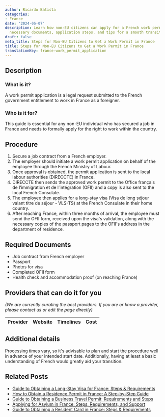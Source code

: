 ```yaml
---
author: Ricardo Batista
categories:
- France
date: '2024-06-07'
description: Learn how non-EU citizens can apply for a French work permit, including
  necessary documents, application steps, and tips for a smooth transition.
draft: false
meta_title: Steps for Non-EU Citizens to Get a Work Permit in France
title: Steps for Non-EU Citizens to Get a Work Permit in France
translationKey: france-work_permit_application
---
```


## Description
### What is it?
A work permit application is a legal request submitted to the French government entitlement to work in France as a foreigner. 

### Who is it for?
This guide is essential for any non-EU individual who has secured a job in France and needs to formally apply for the right to work within the country.

## Procedure
1. Secure a job contract from a French employer.
2. The employer should initiate a work permit application on behalf of the employee through the French Ministry of Labour. 
3. Once approval is obtained, the permit application is sent to the local labour authorities (DIRECCTE) in France.
4. DIRECCTE then sends the approved work permit to the Office français de l’immigration et de l’intégration (OFII) and a copy is also sent to the local French Consulate.
5. The employee then applies for a long-stay visa (Visa de long séjour valant titre de séjour - VLS-TS) at the French Consulate in their home country.
6. After reaching France, within three months of arrival, the employee must send the OFII form, received upon the visa's validation, along with the necessary copies of the passport pages to the OFII's address in the department of residence. 

## Required Documents
- Job contract from French employer
- Passport
- Photos for visa
- Completed OFII form
- Health check and accommodation proof (on reaching France)

## Providers that can do it for you

_(We are currently curating the best providers. If you are or know a provider, please contact us or edit the page directly)_

| Provider        |     Website     |     Timelines    |       Cost      |
| :-------------: | :-------------: |  :-------------: | :-------------: |

## Additional details
Processing times vary, so it's advisable to plan and start the procedure well in advance of your intended start date. Additionally, having at least a basic understanding of French would greatly aid your transition.


## Related Posts

- [Guide to Obtaining a Long-Stay Visa for France: Steps & Requirements](https://tramitit.com/guides/france/visa_application/)
- [How to Obtain a Residence Permit in France: A Step-by-Step Guide](https://tramitit.com/guides/france/residence_permit_application/)
- [Guide to Obtaining a Business Travel Permit: Requirements and Steps](https://tramitit.com/guides/france/business_travel_permit_application/)
- [Applying for Asylum in France: Steps, Requirements, and Support](https://tramitit.com/guides/france/asylum_application/)
- [Guide to Obtaining a Resident Card in France: Steps & Requirements](https://tramitit.com/guides/france/resident_card_application/)